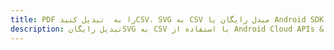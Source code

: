 ---title: PDF را به  تبدیل کنیدCSV، SVG به CSV مبدل رایگان یا Android SDKdescription: تبدیل رایگانSVG به CSV با استفاده از Android Cloud APIs & SDK همچنین اسناد PDF را در Cloud ایجاد، ویرایش و رندر کنید.---
